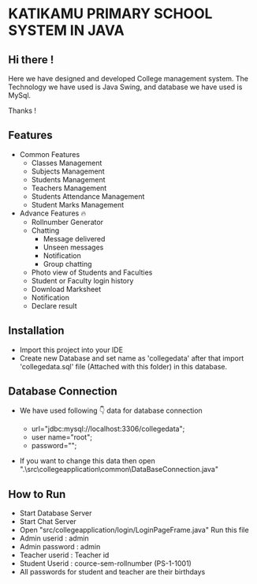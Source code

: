 # KATIKAMU PRIMARY SCHOOL SYSTEM IN JAVA

## Hi there !

Here we have designed and developed College management system. The Technology we have used is Java Swing, and database we have used is MySql.

Thanks !

## Features

 * Common Features 
      * Classes Management
      * Subjects Management
      * Students Management
      * Teachers Management
      * Students Attendance Management
      * Student Marks Management
 * Advance Features 🔥
      * Rollnumber Generator
      * Chatting
          * Message delivered
          * Unseen messages
          * Notification
          * Group chatting
      * Photo view of Students and Faculties
      * Student or Faculty login history
      * Download Marksheet
      * Notification
      * Declare result


## Installation

* Import this project into your IDE
* Create new Database and set name as 'collegedata' after that import 'collegedata.sql' file (Attached with this folder) in this database.

## Database Connection

* We have used following 👇 data for database connection
    * url="jdbc:mysql://localhost:3306/collegedata";
    * user name="root";
    * password="";

* If you want to change this data then open ".\src\collegeapplication\common\DataBaseConnection.java"


## How to Run 

* Start Database Server
* Start Chat Server
* Open "src/collegeapplication/login/LoginPageFrame.java" Run this file
* Admin userid : admin
* Admin password  : admin
* Teacher userid  : Teacher id
* Student Userid  : cource-sem-rollnumber (PS-1-1001)    
* All passwords for student and teacher are their birthdays    







